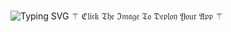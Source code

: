 ![Typing SVG](https://readme-typing-svg.herokuapp.com/?lines=welcome+To+GitHub+.com!;created+by+mrbean!;A+simple+telegram+Bot!;+telegram+group+mallu+movie+search+join+with+telegram+GROUP+friends+features!)
 ⚚ ℭ𝔩𝔦𝔠𝔨 𝔗𝔥𝔢 ℑ𝔪𝔞𝔤𝔢 𝔗𝔬 𝔇𝔢𝔭𝔩𝔬𝔶 𝔜𝔬𝔲𝔯 𝔄𝔭𝔭 ⚚
